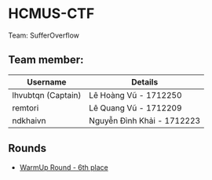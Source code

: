 # HCMUS-CTF

Team: SufferOverflow

## Team member:

|     Username      |      Details               |
|-------------------|----------------------------|
| lhvubtqn (Captain)| Lê Hoàng Vũ      - 1712250 |
| remtori           | Lê Quang Vũ      - 1712209 |
| ndkhaivn          | Nguyễn Đình Khải - 1712223 |

## Rounds

- [WarmUp Round - 6th place](./WarmUp/README.md)
